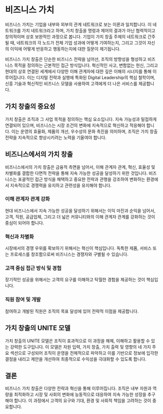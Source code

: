 # 비즈니스 가치
비즈니스 가치는 기업을 내부와 외부의 관계 네트워크로 보는 이론과 일치합니다. 이 네트워크를 가치 네트워크라고 하며, 가치 창출을 명령과 제어의 결과가 아닌 협력적이고 창의적이며 상호 보완적인 과정으로 봅니다. 기업이 가치 창출 주체의 네트워크로 간주될 때, 네트워크의 각 노드가 전체 기업 성과에 어떻게 기여하는지, 그리고 그것이 자신의 이익에 어떻게 반응하고 행동하는지에 대한 질문이 제기됩니다.

비즈니스 가치 창출은 단순한 비즈니스 전략을 넘어선, 조직의 방향성을 형성하고 비즈니스 목적을 정의하는 근본적인 접근 방식입니다. 혁신적인 사고, 변함없는 헌신, 그리고 현대의 상호 연결된 세계에서 다양한 이해 관계자에 대한 깊은 이해의 시너지를 통해 이루어집니다. 이는 디지털 전략과 실행에 특화된 Digital Leadership의 핵심 철학이며, 신흥 기술과 혁신적인 비즈니스 모델을 사용하여 고객에게 더 나은 서비스를 제공합니다.

## 가치 창출의 중요성

가치 창출은 조직과 그 사업 목적을 정의하는 핵심 요소입니다. 지속 가능성과 밀접하게 연결되어 있으며, 비즈니스는 시장 조건의 변화에 지속적으로 혁신하고 적응해야 합니다. 이는 운영의 효율화, 제품의 개선, 우수성의 문화 촉진을 의미하며, 조직은 가치 창출 전략을 지속적으로 향상시키려는 노력을 기울여야 합니다.

## 비즈니스에서의 가치 창출

비즈니스에서의 가치 창출은 금융적 측면을 넘어서, 이해 관계자 관계, 혁신, 효율성 및 차별화를 결합한 다면적 전략을 통해 지속 가능한 성공을 달성하기 위한 것입니다. 비즈니스는 포괄적인 접근 방식을 채택하고 중요한 전략과 관행을 강조하여 변화하는 환경에서 지속적으로 경쟁력을 유지하고 관련성을 유지해야 합니다.

### 이해 관계자 관계 강화

현대 비즈니스에서 지속 가능한 성공을 달성하기 위해서는 이익 마진과 순익을 넘어서, 고객, 직원, 공급업체, 그리고 더 넓은 커뮤니티와의 이해 관계자 관계를 강화하는 것이 중심이 되어야 합니다.

### 혁신과 차별화

시장에서의 경쟁 우위를 확보하기 위해서는 혁신이 핵심입니다. 독특한 제품, 서비스 또는 프로세스를 창조함으로써 비즈니스는 경쟁자와 구별될 수 있습니다.

### 고객 중심 접근 방식 및 경험

장기적인 성공을 위해서는 고객의 요구를 이해하고 탁월한 경험을 제공하는 것이 핵심입니다.

### 직원 참여 및 개발

참여하고 개발된 직원은 조직의 목표 달성에 있어 전략적 이점을 제공합니다.

## 가치 창출의 UNITE 모델

가치 창출의 UNITE 모델은 조직이 효과적으로 이 과정을 해체, 이해하고 활용할 수 있는 강력한 도구입니다. 이 모델은 자원 입력, 가치 창출, 가치 출력 및 영향의 네 가지 주요 섹션으로 구성되어 조직이 운영을 전체적으로 파악하고 이를 기반으로 정보에 입각한 결정을 내리고 제안을 개선하여 최종적으로 수익성을 극대화할 수 있도록 합니다.

## 결론

비즈니스 가치 창출은 다양한 전략과 혁신을 통해 이루어집니다. 조직은 내부 자원과 역량을 최적화하고 시장 및 사회의 변화에 능동적으로 대응하여 지속 가능한 성장을 추구해야 합니다. 이 과정에서 고객의 요구와 기대, 환경 및 사회적 책임을 고려하는 것이 중요합니다.

